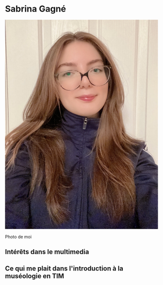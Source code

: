 # Sabrina Gagné
![photo](https://github.com/Sabrina2828/H24_V11_inspirations_GAGNE/blob/main/semaine01/IMG_7295.jpg?raw=true)

Photo de moi

## **Intérêts dans le multimedia**

## Ce qui me plait dans l'introduction à la muséologie en TIM
